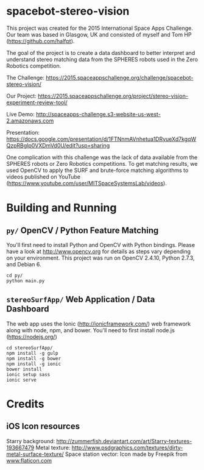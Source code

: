 # spacebot-stereo-vision

This project was created for the 2015 International Space Apps Challenge. Our team was based in Glasgow, UK and consisted of myself and Tom HP (https://github.com/halfpt).

The goal of the project is to create a data dashboard to better interpret and understand stereo matching data from the SPHERES robots used in the Zero Robotics competition.

The Challenge: https://2015.spaceappschallenge.org/challenge/spacebot-stereo-vision/

Our Project: https://2015.spaceappschallenge.org/project/stereo-vision-experiment-review-tool/

Live Demo: http://spaceapps-challenge.s3-website-us-west-2.amazonaws.com

Presentation: https://docs.google.com/presentation/d/1FTNnmAVnhetua1DRyueXd7kgqWQzpRBgIp0VXDmVd0U/edit?usp=sharing

One complication with this challenge was the lack of data available from the SPHERES robots or Zero Robotics competitions. To get matching results, we used OpenCV to apply the SURF and brute-force matching algorithms to videos published on YouTube (https://www.youtube.com/user/MITSpaceSystemsLab/videos).

# Building and Running

## `py/` OpenCV / Python Feature Matching

You'll first need to install Python and OpenCV with Python bindings. Please have a look at http://www.opencv.org for details as steps vary depending on your environment.
This project was run on OpenCV 2.4.10, Python 2.7.3, and Debian 6.

```
cd py/
python main.py
```

## `stereoSurfApp/` Web Application / Data Dashboard

The web app uses the Ionic (http://ionicframework.com/) web framework along with node, npm, and bower. You'll need to first install node.js (https://nodejs.org/)

```
cd stereoSurfApp/
npm install -g gulp
npm install -g bower
npm install -g ionic
bower install
ionic setup sass
ionic serve
```
# Credits

## iOS Icon resources

Starry background: http://zummerfish.deviantart.com/art/Starry-textures-193667479
Metal texture: http://www.psdgraphics.com/textures/dirty-metal-surface-texture/
Space station vector: Icon made by Freepik from www.flaticon.com



